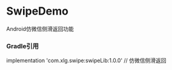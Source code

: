 # SwipeDemo
Android仿微信侧滑返回功能

### Gradle引用
implementation 'com.xlg.swipe:swipeLib:1.0.0'  // 仿微信侧滑返回
